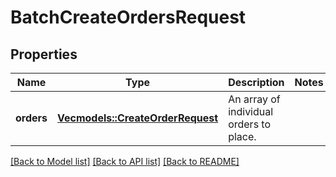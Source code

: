# BatchCreateOrdersRequest

## Properties

Name | Type | Description | Notes
------------ | ------------- | ------------- | -------------
**orders** | [**Vec<models::CreateOrderRequest>**](CreateOrderRequest.md) | An array of individual orders to place. | 

[[Back to Model list]](../README.md#documentation-for-models) [[Back to API list]](../README.md#documentation-for-api-endpoints) [[Back to README]](../README.md)


